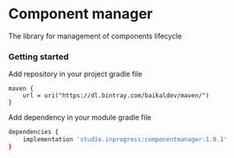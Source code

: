 # Component manager 
The library for management of components lifecycle 

### Getting started
Add repository in your project gradle file
```
maven {
    url = uri("https://dl.bintray.com/baikaldev/maven/")
}
```
Add dependency in your module gradle file
```sh
dependencies {
    implementation 'studio.inprogress:componentmanager:1.0.1'
}
```
